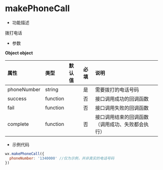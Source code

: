 # makePhoneCall

- 功能描述

拨打电话

- 参数

**Object object**

| 属性        | 类型     | 默认值 | 必填 | 说明                                             |
| :---------- | :------- | :----- | :--- | :----------------------------------------------- |
| phoneNumber | string   |        | 是   | 需要拨打的电话号码                               |
| success     | function |        | 否   | 接口调用成功的回调函数                           |
| fail        | function |        | 否   | 接口调用失败的回调函数                           |
| complete    | function |        | 否   | 接口调用结束的回调函数（调用成功、失败都会执行） |

- 示例代码

```js
wx.makePhoneCall({
  phoneNumber: '1340000' //仅为示例，并非真实的电话号码
})
```